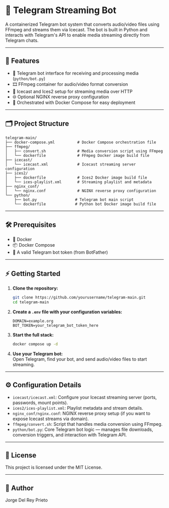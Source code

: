 # 🤖 Telegram Streaming Bot

A containerized Telegram bot system that converts audio/video files using FFmpeg and streams them via Icecast. The bot is built in Python and interacts with Telegram's API to enable media streaming directly from Telegram chats.

---

## 🚀 Features

- 🤖 Telegram bot interface for receiving and processing media (`python/bot.py`)
- 🎞️ FFmpeg container for audio/video format conversion
- 📡 Icecast and Ices2 setup for streaming media over HTTP
- 🌐 Optional NGINX reverse proxy configuration
- 🐳 Orchestrated with Docker Compose for easy deployment

---

## 🗂️ Project Structure

```
telegram-main/
├── docker-compose.yml          # Docker Compose orchestration file
├── ffmpeg/
│   ├── convert.sh              # Media conversion script using FFmpeg
│   └── dockerfile              # FFmpeg Docker image build file
├── icecast/
│   └── icecast.xml             # Icecast streaming server configuration
├── ices2/
│   ├── dockerfile              # Ices2 Docker image build file
│   └── ices-playlist.xml       # Streaming playlist and metadata
├── nginx_conf/
│   └── nginx.conf              # NGINX reverse proxy configuration
└── python/
    ├── bot.py                 # Telegram bot main script
    └── dockerfile             # Python bot Docker image build file
```

---

## 🛠️ Prerequisites

- 🐳 Docker
- 📦 Docker Compose
- 🤖 A valid Telegram bot token (from BotFather)

---

## ⚡ Getting Started

1. **Clone the repository:**

   ```bash
   git clone https://github.com/yourusername/telegram-main.git
   cd telegram-main
   ```

2. **Create a `.env` file with your configuration variables:**

   ```
   DOMAIN=example.org
   BOT_TOKEN=your_telegram_bot_token_here
   ```

3. **Start the full stack:**

   ```bash
   docker compose up -d
   ```

4. **Use your Telegram bot:**  
   Open Telegram, find your bot, and send audio/video files to start streaming.

---

## ⚙️ Configuration Details

- `icecast/icecast.xml`: Configure your Icecast streaming server (ports, passwords, mount points).
- `ices2/ices-playlist.xml`: Playlist metadata and stream details.
- `nginx_conf/nginx.conf`: NGINX reverse proxy setup (if you want to expose Icecast streams via domain).
- `ffmpeg/convert.sh`: Script that handles media conversion using FFmpeg.
- `python/bot.py`: Core Telegram bot logic — manages file downloads, conversion triggers, and interaction with Telegram API.

---

## 📝 License

This project is licensed under the MIT License.

---

## 👤 Author

Jorge Del Rey Prieto
